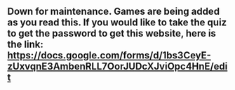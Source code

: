 ## Down for maintenance. Games are being added as you read this. If you would like to take the quiz to get the password to get this website, here is the link: https://docs.google.com/forms/d/1bs3CeyE-zUxvqnE3AmbenRLL7OorJUDcXJviOpc4HnE/edit 
